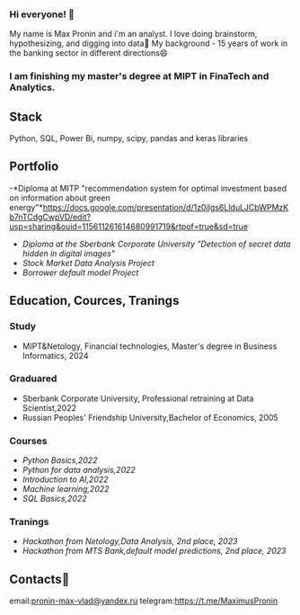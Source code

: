 ### Hi everyone! 👋

My name is Max Pronin and i'm an analyst.
I love doing brainstorm, hypothesizing, and digging into data🔭 My background - 15 years of work in the banking sector in different directions😄
### I am finishing my master's degree at MIPT in FinaTech and Analytics.

##  Stack
Python, SQL, Power Bi, numpy, scipy, pandas and keras libraries

## Portfolio
-*Diploma at MITP "recommendation system for optimal investment based on information about green energy"*https://docs.google.com/presentation/d/1z0iIgs6LlduLJCbWPMzKb7nTCdgCwpVD/edit?usp=sharing&ouid=115611261614680991719&rtpof=true&sd=true
- *Diploma at the Sberbank Corporate University "Detection of secret data hidden in digital images"*
- *Stock Market Data Analysis Project*
- *Borrower default model Project*

## Education, Cources, Tranings
### Study
- MIPT&Netology, Financial technologies, Master's degree in Business Informatics, 2024
### Graduared
- Sberbank Corporate University, Professional retraining at Data Scientist,2022
- Russian Peoples' Friendship University,Bachelor of Economics, 2005
### Courses
- *Python Basics,2022*
- *Python for data analysis,2022*
- *Introduction to AI,2022*
- *Machine learning,2022*
- *SQL Basics,2022*
### Tranings
- *Hackathon from Netology,Data Analysis, 2nd place, 2023*
-  *Hackathon from MTS Bank,default model predictions, 2nd place, 2023*
## Contacts💬
email:pronin-max-vlad@yandex.ru
telegram:https://t.me/MaximusPronin

<!--
**Maximum-prog/Maximum-prog** is a ✨ _special_ ✨ repository because its `README.md` (this file) appears on your GitHub profile.

Here are some ideas to get you started:

- 🔭 I’m currently working on ...
- 🌱 I’m currently learning ...
- 👯 I’m looking to collaborate on ...
- 🤔 I’m looking for help with ...
- 💬 Ask me about ...
- 📫 How to reach me: ...
- 😄 Pronouns: ...
- ⚡ Fun fact: ...
-->

